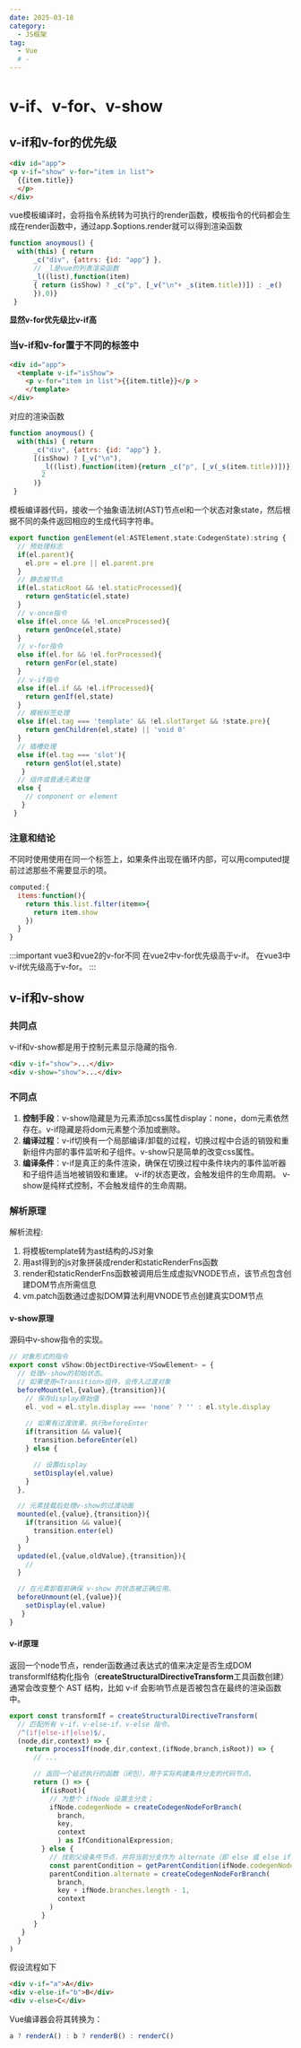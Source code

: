```yaml
---
date: 2025-03-18
category:
  - JS框架
tag:
  - Vue
  # - 
---
```


# v-if、v-for、v-show

## v-if和v-for的优先级
```html
<div id="app">
<p v-if="show" v-for="item in list">
  {{item.title}}
  </p>
</div>
```
vue模板编译时，会将指令系统转为可执行的render函数，模板指令的代码都会生成在render函数中，通过app.$options.render就可以得到渲染函数
```js
function anoymous() {
  with(this) { return 
      _c("div", {attrs: {id: "app"} },
      // _l是vue的列表渲染函数
      _l((list),function(item)
      { return (isShow) ? _c("p", [_v("\n"+ _s(item.title))]) : _e()
      }),0)}
 }
```
**显然v-for优先级比v-if高**

### 当v-if和v-for置于不同的标签中
```html
<div id="app">
  <template v-if="isShow">
    <p v-for="item in list">{{item.title}}</p >
    </template>
</div>
```
对应的渲染函数
```js
function anoymous() {
  with(this) { return 
      _c("div", {attrs: {id: "app"} },
      [(isShow) ? [_v("\n"),
        _l((list),function(item){return _c("p", [_v(_s(item.title))])})]: _e()],
        2
      )}
 }
```
模板编译器代码，接收一个抽象语法树(AST)节点el和一个状态对象state，然后根据不同的条件返回相应的生成代码字符串。
```js
export function genElement(el:ASTElement,state:CodegenState):string {
  // 预处理标志
  if(el.parent){
    el.pre = el.pre || el.parent.pre
  }
  // 静态根节点
  if(el.staticRoot && !el.staticProcessed){
    return genStatic(el,state)
  }
  // v-once指令
  else if(el.once && !el.onceProcessed){
    return genOnce(el,state)
  }
  // v-for指令
  else if(el.for && !el.forProcessed){ 
    return genFor(el,state)
  }
  // v-if指令
  else if(el.if && !el.ifProcessed){ 
    return genIf(el,state)
  }
  // 模板标签处理
  else if(el.tag === 'template' && !el.slotTarget && !state.pre){ 
    return genChildren(el,state) || 'void 0'
  }
  // 插槽处理
  else if(el.tag === 'slot'){
    return genSlot(el,state)
   }
  // 组件或普通元素处理 
  else {
    // component or element
   }
 }
```

### 注意和结论
不同时使用使用在同一个标签上，如果条件出现在循环内部，可以用computed提前过滤那些不需要显示的项。
```js
computed:{
  items:function(){
    return this.list.filter(item=>{
      return item.show
    })
  }
}
```
:::important vue3和vue2的v-for不同
在vue2中v-for优先级高于v-if。
在vue3中v-if优先级高于v-for。
:::

## v-if和v-show

### 共同点
v-if和v-show都是用于控制元素显示隐藏的指令.
```html
<div v-if="show">...</div>
<div v-show="show">...</div>
```

### 不同点
1. **控制手段**：v-show隐藏是为元素添加css属性display：none，dom元素依然存在。v-if隐藏是将dom元素整个添加或删除。
2. **编译过程**：v-if切换有一个局部编译/卸载的过程，切换过程中合适的销毁和重新组件内部的事件监听和子组件。v-show只是简单的改变css属性。
3. **编译条件**：v-if是真正的条件渲染，确保在切换过程中条件块内的事件监听器和子组件适当地被销毁和重建。
v-if的状态更改，会触发组件的生命周期。
v-show是纯样式控制，不会触发组件的生命周期。

### 解析原理
解析流程:
1. 将模板template转为ast结构的JS对象
2. 用ast得到的js对象拼装成render和staticRenderFns函数
3. render和staticRenderFns函数被调用后生成虚拟VNODE节点，该节点包含创建DOM节点所需信息
4. vm.patch函数通过虚拟DOM算法利用VNODE节点创建真实DOM节点

#### v-show原理
源码中v-show指令的实现。
```js
// 对象形式的指令
export const vShow:ObjectDirective<VSowElement> = { 
  // 处理v-show的初始状态。
  // 如果使用<Transition>组件，会传入过渡对象
  beforeMount(el,{value},{transition}){ 
    // 保存display原始值
    el._vod = el.style.display === 'none' ? '' : el.style.display
    
    // 如果有过渡效果，执行beforeEnter
    if(transition && value){
      transition.beforeEnter(el)
    } else {

      // 设置display
      setDisplay(el,value)
    }
  },

  // 元素挂载后处理v-show的过渡动画
  mounted(el,{value},{transition}){ 
    if(transition && value){ 
      transition.enter(el)
    }
  }
  updated(el,{value,oldValue},{transition}){ 
    // 
  }

  // 在元素卸载前确保 v-show 的状态被正确应用。
  beforeUnmount(el,{value}){
    setDisplay(el,value)
   }
}
```

#### v-if原理
返回一个node节点，render函数通过表达式的值来决定是否生成DOM
transformIf结构化指令（**createStructuralDirectiveTransform**工具函数创建）通常会改变整个 AST 结构，比如 v-if 会影响节点是否被包含在最终的渲染函数中。
```js
export const transformIf = createStructuralDirectiveTransform(
  // 匹配所有 v-if、v-else-if、v-else 指令。
  /^(if|else-if|else)$/,
  (node,dir,context) => {
    return processIf(node,dir,context,(ifNode,branch,isRoot)) => {
      // ...

      // 返回一个延迟执行的函数（闭包），用于实际构建条件分支的代码节点。
      return () => {
        if(isRoot){ 
          // 为整个 ifNode 设置主分支；
          ifNode.codegenNode = createCodegenNodeForBranch(
            branch,
            key,
            context
            ) as IfConditionalExpression;
        } else { 
          // 找到父级条件节点，并将当前分支作为 alternate（即 else 或 else if）添加进去；
          const parentCondition = getParentCondition(ifNode.codegenNode!)
          parentCondition.alternate = createCodegenNodeForBranch(
            branch,
            key + ifNode.branches.length - 1,
            context
          )
        }
      }
   }
  }
)

```
假设流程如下
```html
<div v-if="a">A</div>
<div v-else-if="b">B</div>
<div v-else>C</div>
```
Vue编译器会将其转换为：
```js
a ? renderA() : b ? renderB() : renderC()
```